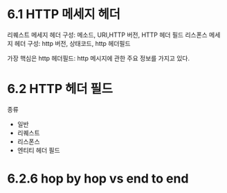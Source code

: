 # 6.1 HTTP 메세지 헤더

리퀘스트 메세지 헤더 구성: 메소드, URI,HTTP 버전, HTTP 헤더 필드
리스폰스 메세지 헤더 구성: http 버전, 상태코드, http 헤더필드

가장 핵심은 http 헤더필드: http 메시지에 관한 주요 정보를 가지고 있다.

# 6.2 HTTP 헤더 필드
종류
- 일반
- 리퀘스트
- 리스폰스
- 엔티티 헤더 필드

# 6.2.6 hop by hop vs end to end
